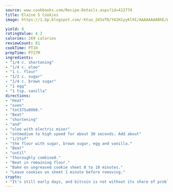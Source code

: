 ```yaml
---
source: www.cookbooks.com/Recipe-Details.aspx?id=412774
title: Elaine S Cookies
image: https://1.bp.blogspot.com/-Ktuo_245eT0/YA2H1yyKl9I/AAAAAAAABhE/WMoqSq2tWOcgMkPaLYZ-49h8pVDUUwFCQCLcBGAsYHQ/s307/5.png

yield: 8
ratingValue: 4.2
calories: 269 calories
reviewCount: 81
cookTime: PT1H
prepTime: PT27M
ingredients:
- "1/4 c. shortening"
- "1/4 c. oleo"
- "1 c. flour"
- "1/2 c. sugar"
- "1/4 c. brown sugar"
- "1 egg"
- "1 tsp. vanilla"
directions:
- "Heat"
- "oven"
- "tot375u00b0."
- "Beat"
- "shortening"
- "and"
- "oleo with electric mixer"
- "ontmedium to high speed for about 30 seconds. Add about"
- "1/2tof"
- "the flour with sugar, brown sugar, egg and vanilla."
- "Beat"
- "until"
- "thoroughly combined."
- "Beat in remaining flour."
- "Bake on ungreased cookie sheet 8 to 10 minutes."
- "Leave cookies on sheet 1 minute before removing."
crypto:
- "It's still early days, and bitcoin is not without its share of problems."
---
```

